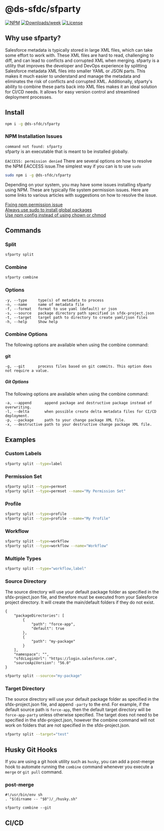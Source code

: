 # @ds-sfdc/sfparty

[![NPM](https://img.shields.io/npm/v/@ds-sfdc/sfparty.svg?label=@ds-sfdc/sfparty)](https://www.npmjs.com/package/@ds-sfdc/sfparty) [![Downloads/week](https://img.shields.io/npm/dw/@ds-sfdc/sfparty.svg)](https://npmjs.org/package/@ds-sfdc/sfparty) [![License](https://img.shields.io/badge/License-BSD%203--Clause-brightgreen.svg)](https://github.com/TimPaulaskasDS/sfparty/blob/main/LICENSE.md)

## Why use sfparty?

Salesforce metadata is typically stored in large XML files, which can take some effort to work with. These XML files are hard to read, challenging to diff, and can lead to conflicts and corrupted XML when merging. sfparty is a utility that improves the developer and DevOps experience by splitting Salesforce metadata XML files into smaller YAML or JSON parts. This makes it much easier to understand and manage the metadata and eliminates the risk of conflicts and corrupted XML. Additionally, sfparty's ability to combine these parts back into XML files makes it an ideal solution for CI/CD needs. It allows for easy version control and streamlined deployment processes.

## Install

```bash
npm i -g @ds-sfdc/sfparty
```

### NPM Installation Issues
`command not found: sfparty`  
sfparty is an executable that is meant to be installed globally.

`EACCESS: permission denied`
There are several options on how to resolve the NPM EACCESS issue.The simplest way if you can is to use `sudo`
```bash
sudo npm i -g @ds-sfdc/sfparty
```
Depending on your system, you may have some issues installing sfparty using NPM. These are typically file system permission issues. Here are some links to various articles with suggestions on how to resolve the issue.

[Fixing npm permission issue](https://kaustubhtalathi.medium.com/fixing-npm-permission-issue-f3d88a7a4ab4)  
[Always use sudo to install global packages](https://stackoverflow.com/questions/16151018/how-to-fix-npm-throwing-error-without-sudo#:~:text=always%20use%20sudo%20%2Di%20or,they%20are%20owned%20by%20root)  
[Use npm config instead of using chown or chmod](https://stackoverflow.com/questions/16151018/how-to-fix-npm-throwing-error-without-sudo/41395398#41395398)
## Commands

### Split
```bash
sfparty split
```

### Combine
```bash
sfparty combine
```

### Options

```
-y, --type     type(s) of metadata to process
-n, --name     name of metadata file  
-f, --format   format to use yaml (default) or json
-s, --source   package directory path specified in sfdx-project.json  
-t, --target   target path to directory to create yaml/json files  
-h, --help     Show help  
```

### Combine Options
The following options are available when using the combine command:

#### git

```
-g, --git      process files based on git commits. This option does not require a value.
```


##### Git Options
The following options are available when using the combine command:

```
-a, --append      append package and destructive package instead of overwriting.
-l, --delta       when possible create delta metadata files for CI/CD deployment.
-p, --package     path to your change package XML file.
-x, --destructive path to your destructive change package XML file.
```


## Examples
### Custom Labels
```bash
sfparty split --type=label
```

### Permission Set
```bash
sfparty split --type=permset
sfparty split --type=permset --name="My Permission Set"
```
### Profile
```bash
sfparty split --type=profile
sfparty split --type=profile --name="My Profile"
```
### Workflow
```bash
sfparty split --type=workflow
sfparty split --type=workflow --name="Workflow"
```
### Multiple Types
```bash
sfparty split --type="workflow,label"
```

### Source Directory
The source directory will use your default package folder as specified in the sfdx-project.json file, and therefore must be executed from your Salesforce project directory. It will create the main/default folders if they do not exist.

```
{
    "packageDirectories": [
        {
            "path": "force-app",
            "default": true
        },
        {
            "path": "my-package"
        }
    ],
    "namespace": "",
    "sfdcLoginUrl": "https://login.salesforce.com",
    "sourceApiVersion": "56.0"
}
```

```bash
sfparty split --source="my-package"
```

### Target Directory
The source directory will use your default package folder as specified in the sfdx-project.json file, and append `-party` to the end. For example, if the default source path is `force-app`, then the default target directory will be `force-app-party` unless otherwise specified. The target does not need to be specified in the sfdx-project.json, however the combine command will not work on folders that are not specified in the sfdx-project.json.

```bash
sfparty split --target="test"
```

## Husky Git Hooks
If you are using a git hook utility such as `husky`, you can add a post-merge hook to automate running the `combine` command whenever you execute a `merge` or `git pull` command.
### post-merge

```
#!/usr/bin/env sh
. "$(dirname -- "$0")/_/husky.sh"

sfparty combine --git
```
## CI/CD
